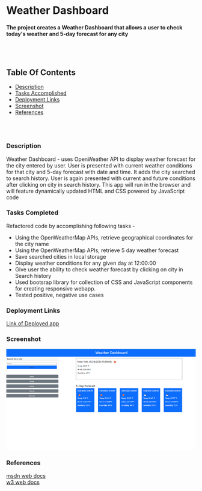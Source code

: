 # Weather Dashboard

#### The project creates a Weather Dashboard that allows a user to check today's weather and 5-day forecast for any city
<br>
<br>



## Table Of Contents
- [Description](#description)
- [Tasks Accomplished](#tasks-completed)
- [Deployment Links](#deployment-links)
- [Screenshot](#screenshot)
- [References](#references)
<br>
<br>

### Description
 Weather Dashboard - uses OpenWeather API to display weather forecast for the city entered by user.  User is presented with current weather conditions for that city and 5-day forecast with date and time. It adds the city searched to search history. User is again presented with current and future conditions after clicking on city in search history. This app will run in the browser and will feature dynamically updated HTML and CSS powered by JavaScript code 


### Tasks Completed
Refactored code by accomplishing following tasks -
* Using the OpenWeatherMap APIs, retrieve geographical coordinates for the city name
* Using the OpenWeatherMap APIs, retrieve 5 day weather forecast
* Save searched cities in local storage
* Display weather conditions for any given day at 12:00:00
* Give user the ability to check weather forecast by clicking on city in Search history
* Used bootsrap library for collection of CSS and JavaScript components for creating responsive webapp.
* Tested positive, negative use cases


### Deployment Links
[Link of Deployed app ](https://anud22.github.io/workdayScheduler/)

### Screenshot
![Weather Forecast](/Assets/app.png)

### References
[msdn web docs](https://developer.mozilla.org/en-US/docs/Web/HTML)
<br>
[w3 web docs](https://www.w3schools.com/)